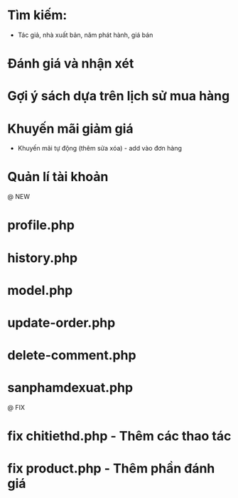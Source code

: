 # Tìm kiếm:
- Tác giả, nhà xuất bản, năm phát hành, giá bán
# Đánh giá và nhận xét
<!-- - ai mua hàng thì được nhận xét -->
# Gợi ý sách dựa trên lịch sử mua hàng
<!-- - Bạn có thể quan tâm  -->
# Khuyến mãi giảm giá
- Khuyến mãi tự động (thêm sửa xóa) - add vào đơn hàng
# Quản lí tài khoản
<!-- - Cập nhật thông tin cá nhân -->
<!-- - Xem lịch sử mua hàng -->
<!-- - Theo dõi tình trạng đơn hàng -->



@ NEW
# profile.php
# history.php
# model.php
# update-order.php
# delete-comment.php
# sanphamdexuat.php

@ FIX
# fix chitiethd.php - Thêm các thao tác
# fix product.php - Thêm phần đánh giá
